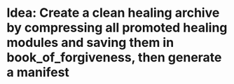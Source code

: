 # Idea: Create a clean healing archive by compressing all promoted healing modules and saving them in book_of_forgiveness, then generate a manifest
